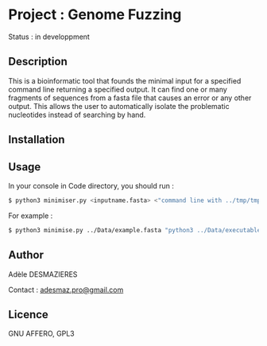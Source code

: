 # Project : Genome Fuzzing

Status : in developpment

## Description

This is a bioinformatic tool that founds the minimal input for a specified command line returning a specified output. It can find one or many fragments of sequences from a fasta file that causes an error or any other output. This allows the user to automatically isolate the problematic nucleotides instead of searching by hand. 

## Installation



## Usage

In your console in Code directory, you should run : 

```sh
$ python3 minimiser.py <inputname.fasta> <"command line with ../tmp/tmp.fasta instead of the inputname.fasta"> <returncode desired>
```

For example : 
```sh
$ python3 minimise.py ../Data/example.fasta "python3 ../Data/executable.py ../tmp/tmp.fasta" 1
```

## Author

Adèle DESMAZIERES

Contact : adesmaz.pro@gmail.com

## Licence

GNU AFFERO, GPL3